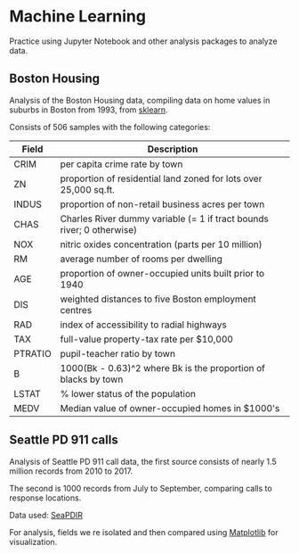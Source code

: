 # Machine Learning
Practice using Jupyter Notebook and other analysis packages to analyze data.

## Boston Housing

Analysis of the Boston Housing data, compiling data on home values in suburbs in Boston from 1993, from [sklearn](http://scikit-learn.org/stable/modules/generated/sklearn.datasets.load_boston.html).

Consists of 506 samples with the following categories:

|Field | Description |
|-------|-------------|
|CRIM   |  per capita crime rate by town |
|ZN     |  proportion of residential land zoned for lots over 25,000 sq.ft. |
|INDUS  |  proportion of non-retail business acres per town |
|CHAS   |  Charles River dummy variable (= 1 if tract bounds river; 0 otherwise) |
|NOX    |  nitric oxides concentration (parts per 10 million) |
|RM     |  average number of rooms per dwelling |
|AGE    |  proportion of owner-occupied units built prior to 1940 |
|DIS    |  weighted distances to five Boston employment centres |
|RAD    |  index of accessibility to radial highways |
|TAX    |  full-value property-tax rate per $10,000 |
|PTRATIO|  pupil-teacher ratio by town |
|B      |  1000(Bk - 0.63)^2 where Bk is the proportion of blacks by town |
|LSTAT  |  % lower status of the population |
|MEDV   |  Median value of owner-occupied homes in $1000's |

## Seattle PD 911 calls

Analysis of Seattle PD 911 call data, the first source consists of nearly 1.5 million records from 2010 to 2017.

The second is 1000 records from July to September, comparing calls to response locations.

Data used: [SeaPDIR](https://data.seattle.gov/Public-Safety/Seattle-Police-Department-911-Incident-Response/3k2p-39jp)

For analysis, fields we re isolated and then compared using [Matplotlib](http://matplotlib.org/) for visualization.
